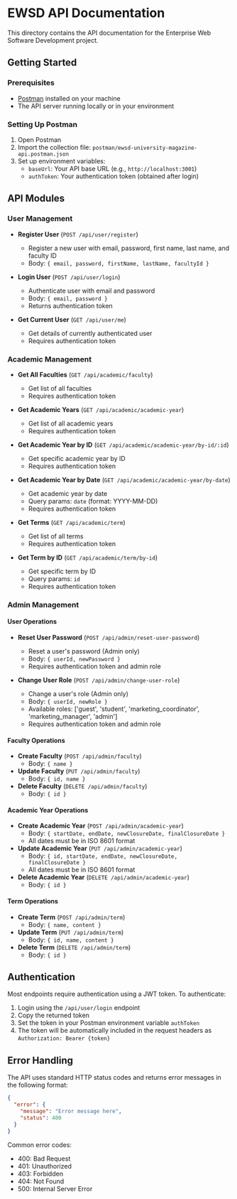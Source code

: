 # EWSD API Documentation

This directory contains the API documentation for the Enterprise Web Software Development project.

## Getting Started

### Prerequisites

- [Postman](https://www.postman.com/downloads/) installed on your machine
- The API server running locally or in your environment

### Setting Up Postman

1. Open Postman
2. Import the collection file: `postman/ewsd-university-magazine-api.postman.json`
3. Set up environment variables:
   - `baseUrl`: Your API base URL (e.g., `http://localhost:3001`)
   - `authToken`: Your authentication token (obtained after login)

## API Modules

### User Management

- **Register User** (`POST /api/user/register`)
  - Register a new user with email, password, first name, last name, and faculty ID
  - Body: `{ email, password, firstName, lastName, facultyId }`

- **Login User** (`POST /api/user/login`)
  - Authenticate user with email and password
  - Body: `{ email, password }`
  - Returns authentication token

- **Get Current User** (`GET /api/user/me`)
  - Get details of currently authenticated user
  - Requires authentication token

### Academic Management

- **Get All Faculties** (`GET /api/academic/faculty`)
  - Get list of all faculties
  - Requires authentication token

- **Get Academic Years** (`GET /api/academic/academic-year`)
  - Get list of all academic years
  - Requires authentication token

- **Get Academic Year by ID** (`GET /api/academic/academic-year/by-id/:id`)
  - Get specific academic year by ID
  - Requires authentication token

- **Get Academic Year by Date** (`GET /api/academic/academic-year/by-date`)
  - Get academic year by date
  - Query params: `date` (format: YYYY-MM-DD)
  - Requires authentication token

- **Get Terms** (`GET /api/academic/term`)
  - Get list of all terms
  - Requires authentication token

- **Get Term by ID** (`GET /api/academic/term/by-id`)
  - Get specific term by ID
  - Query params: `id`
  - Requires authentication token

### Admin Management

#### User Operations
- **Reset User Password** (`POST /api/admin/reset-user-password`)
  - Reset a user's password (Admin only)
  - Body: `{ userId, newPassword }`
  - Requires authentication token and admin role

- **Change User Role** (`POST /api/admin/change-user-role`)
  - Change a user's role (Admin only)
  - Body: `{ userId, newRole }`
  - Available roles: ['guest', 'student', 'marketing_coordinator', 'marketing_manager', 'admin']
  - Requires authentication token and admin role

#### Faculty Operations
- **Create Faculty** (`POST /api/admin/faculty`)
  - Body: `{ name }`
- **Update Faculty** (`PUT /api/admin/faculty`)
  - Body: `{ id, name }`
- **Delete Faculty** (`DELETE /api/admin/faculty`)
  - Body: `{ id }`

#### Academic Year Operations
- **Create Academic Year** (`POST /api/admin/academic-year`)
  - Body: `{ startDate, endDate, newClosureDate, finalClosureDate }`
  - All dates must be in ISO 8601 format
- **Update Academic Year** (`PUT /api/admin/academic-year`)
  - Body: `{ id, startDate, endDate, newClosureDate, finalClosureDate }`
  - All dates must be in ISO 8601 format
- **Delete Academic Year** (`DELETE /api/admin/academic-year`)
  - Body: `{ id }`

#### Term Operations
- **Create Term** (`POST /api/admin/term`)
  - Body: `{ name, content }`
- **Update Term** (`PUT /api/admin/term`)
  - Body: `{ id, name, content }`
- **Delete Term** (`DELETE /api/admin/term`)
  - Body: `{ id }`

## Authentication

Most endpoints require authentication using a JWT token. To authenticate:

1. Login using the `/api/user/login` endpoint
2. Copy the returned token
3. Set the token in your Postman environment variable `authToken`
4. The token will be automatically included in the request headers as `Authorization: Bearer {token}`

## Error Handling

The API uses standard HTTP status codes and returns error messages in the following format:

```json
{
  "error": {
    "message": "Error message here",
    "status": 400
  }
}
```

Common error codes:
- 400: Bad Request
- 401: Unauthorized
- 403: Forbidden
- 404: Not Found
- 500: Internal Server Error